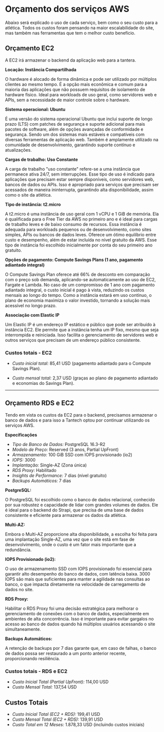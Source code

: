 # Orçamento dos serviços AWS
Abaixo será explicado o uso de cada serviço, bem como o seu custo para a atlética. Todos os custos foram pensando na maior escalabilidade do site, mas também nas ferramentas que tem o melhor custo benefício. 

## Orçamento EC2
A EC2 irá armazenar o backend da aplicação web para a tantera.

**Locação: Instância Compartilhada**

O hardware é alocado de forma dinâmica e pode ser utilizado por múltiplos clientes ao mesmo tempo. É a opção mais econômica e comum para a maioria das aplicações que não possuem requisitos de isolamento de hardware físico. Ideal para workloads de uso geral, como servidores web e APIs, sem a necessidade de maior controle sobre o hardware.

**Sistema operacional: Ubuntu**

É uma versão do sistema operacional Ubuntu que inclui suporte de longo prazo (LTS) com patches de segurança e suporte adicional para mais pacotes de software, além de opções avançadas de conformidade e segurança. Sendo um dos sistemas mais estáveis e compatíveis com diversas ferramentas de aplicação web. Também é amplamente utilizado na comunidade de desenvolvimento, garantindo suporte contínuo e atualizações.

**Cargas de trabalho: Uso Constante**

A carga de trabalho "uso constante" refere-se a uma instância que permanece ativa 24/7, sem interrupções. Esse tipo de uso é indicado para aplicações que precisam estar sempre disponíveis, como servidores web, bancos de dados ou APIs. Isso é apropriado para serviços que precisam ser acessados de maneira ininterrupta, garantindo alta disponibilidade, assim como o site da atlética.

**Tipo de instância: t2.micro**

A t2.micro é uma instância de uso geral com 1 vCPU e 1 GiB de memória. Ela é qualificada para o Free Tier da AWS no primeiro ano e é ideal para cargas de trabalho leves e de baixo consumo de recursos. Essa instância é adequada para workloads pequenos ou de desenvolvimento, como sites simples, APIs ou bancos de dados leves. Oferece um ótimo equilíbrio entre custo e desempenho, além de estar incluída no nível gratuito da AWS. Esse tipo de instância foi escolhido inicialmente por conta do seu primeiro ano gratuito.

**Opções de pagamento: Compute Savings Plans (1 ano, pagamento adiantado integral)**

O Compute Savings Plan oferece até 66% de desconto em comparação com o preço sob demanda, aplicando-se automaticamente ao uso de EC2, Fargate e Lambda. No caso de um compromisso de 1 ano com pagamento adiantado integral, o custo inicial é pago à vista, reduzindo os custos mensais ao longo do tempo. Como a instância estará em uso contínuo, o plano de economia maximiza o valor investido, tornando a solução mais acessível no longo prazo.

**Associação com Elastic IP**

Um Elastic IP é um endereço IP estático e público que pode ser atribuído à instância EC2. Ele permite que a instância tenha um IP fixo, mesmo que seja interrompida e reiniciada. Isso facilita o gerenciamento de servidores web e outros serviços que precisam de um endereço público consistente.


### Custos totais - EC2
- *Custo inicial total:* 85,41 USD (pagamento adiantado para o Compute Savings Plan).

- *Custo mensal total:* 2,37 USD (graças ao plano de pagamento adiantado e economias do Savings Plan).

---

## Orçamento RDS e EC2
Tendo em vista os custos da EC2 para o backend, precisamos armazenar o banco de dados e para isso a Tantech optou por continuar utilizando os serviços AWS.

**Especificações**
- *Tipo de Banco de Dados:* PostgreSQL 16.3-R2
- *Modelo de Preço:* Reserved (3 anos, Partial UpFront)
- *Armazenamento:* 100 GiB SSD com IOPS provisionado (io2)
- *IOPS:* 3000
- *Implantação:* Single-AZ (Zona única)
- *RDS Proxy:* Habilitado
- *Insights de Performance:* 7 dias (nível gratuito)
- *Backups Automáticos:* 7 dias

**PostgreSQL:**

O PostgreSQL foi escolhido como o banco de dados relacional, conhecido por sua robustez e capacidade de lidar com grandes volumes de dados. Ele é ideal para o backend do Strapi, que precisa de uma base de dados consistente e eficiente para armazenar os dados da atlética.

**Multi-AZ:** 

Embora o Multi-AZ proporcione alta disponibilidade, a escolha foi feita para uma implantação Single-AZ, uma vez que o site está em fase de desenvolvimento, onde o custo é um fator mais importante que a redundância.

**IOPS Provisionado (io2):**

O uso de armazenamento SSD com IOPS provisionado foi essencial para garantir alto desempenho do banco de dados, com latência baixa. 3000 IOPS são mais que suficientes para manter a agilidade nas consultas ao banco, o que impacta diretamente na velocidade de carregamento de dados no site.

**RDS Proxy:**

Habilitar o RDS Proxy foi uma decisão estratégica para melhorar o gerenciamento de conexões com o banco de dados, especialmente em ambientes de alta concorrência. Isso é importante para evitar gargalos no acesso ao banco de dados quando há múltiplos usuários acessando o site simultaneamente.

**Backups Automáticos:**

A retenção de backups por 7 dias garante que, em caso de falhas, o banco de dados possa ser restaurado a um ponto anterior recente, proporcionando resiliência.

### Custos totais - RDS e EC2

- *Custo Inicial Total (Partial UpFront):* 114,00 USD
- *Custo Mensal Total:* 137,54 USD


## Custos Totais
- *Custo Inicial Total (EC2 + RDS):* 199,41 USD
- *Custo Mensal Total (EC2 + RDS):* 139,91 USD
- *Custo Total em 12 Meses:* 1.878,33 USD (incluindo custos iniciais)
